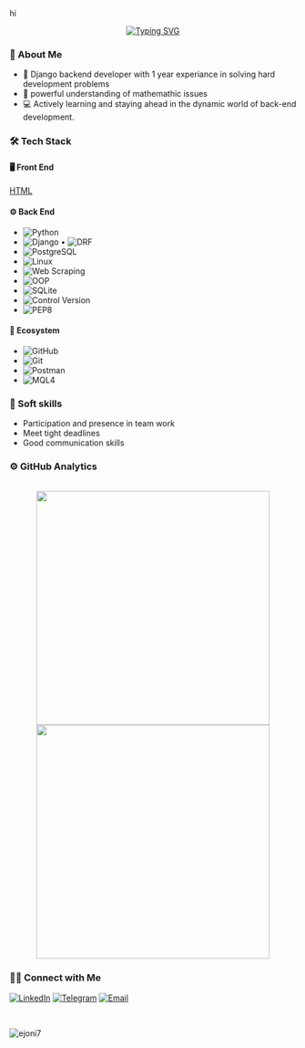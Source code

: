 hi<p align="center">
  <a align="center" href="https://git.io/typing-svg">
    <img src="https://readme-typing-svg.demolab.com?font=Fira+Code&pause=1000&width=435&lines=Hello+Welcome+To+My+Github+Page👋;I'm+Ejmin+Yaghoubian+😎;I'm+a+Django+Backend+Developer💻;With+Creative+Idea💎+and+Precision;Feel+Free+To+Explore🔍+My+Projects;" alt="Typing SVG" />
  </a>
</p>

### 🚨 About Me

- 🚀 Django backend developer with 1 year experiance in solving hard
development problems 
- 🧠 powerful understanding of mathemathic issues 
- 💻 Actively learning and staying ahead in the dynamic world of back-end development.

### 🛠 Tech Stack

#### 🖥 Front End

[HTML](https://img.shields.io/badge/-HTML5-E34F26?style=flat&logo=html5&logoColor=white)

#### ⚙️ Back End

- ![Python](https://img.shields.io/badge/-Python-333333?style=flat&logo=python)
- ![Django](https://img.shields.io/badge/-Django-333333?style=flat&logo=django) • ![DRF](https://img.shields.io/badge/-DRF-333333?style=flat&logo=django) 
- ![PostgreSQL](https://img.shields.io/badge/-PostgreSQL-333333?style=flat&logo=postgresql)
- ![Linux](https://img.shields.io/badge/-Linux-FCC624?style=flat&logo=linux&logoColor=black)
- ![Web Scraping](https://img.shields.io/badge/-Web_Scraping-3776AB?style=flat&logo=webmoney&logoColor=white)
- ![OOP](https://img.shields.io/badge/-OOP-333333?style=flat)
- ![SQLite](https://img.shields.io/badge/-SQLite-003B57?style=flat&logo=sqlite)
- ![Control Version](https://img.shields.io/badge/-Control_Version-333333?style=flat)
- ![PEP8](https://img.shields.io/badge/-PEP8-333333?style=flat)

#### 🎡 Ecosystem

 - ![GitHub](https://img.shields.io/badge/-GitHub-333333?style=flat&logo=github)
- ![Git](https://img.shields.io/badge/-Git-333333?style=flat&logo=git)
- ![Postman](https://img.shields.io/badge/-Postman-333333?style=flat&logo=postman)
- ![MQL4](https://img.shields.io/badge/-MQL4-333333?style=flat)
  

### 👔 Soft skills

- Participation and presence in team work
- Meet tight deadlines
- Good communication skills

### ⚙️  GitHub Analytics

<!-- most used Language -->
<div align=center>
<br>
  <a href="#" title="ejoni7">
    <img width="410" align="center" src="https://github-readme-stats.vercel.app/api/top-langs/?username=ejoni7&layout=compact&langs_count=8&theme=gruvbox&border_color=AFD41B&hide_border=true" />
  </a>

<!-- Github Stats -->
  <a href="#"  title="ejoni7">
    <img align="center" width="410" src="https://github-readme-stats.vercel.app/api?username=ejoni7&show_icons=true&theme=gruvbox&border_color=AFD41B&hide_border=true" />
  </a>
</div>

### 🤝🏻  Connect with Me

<a href="https://www.linkedin.com/in/ejmin-yaghoubian/"><img alt="LinkedIn" src="https://img.shields.io/badge/LinkedIn-0077B5?style=for-the-badge&logo=linkedin&logoColor=white"></a>
<a href="https://t.me/ejminejoni"><img alt="Telegram" src="https://img.shields.io/badge/telegram-fff?style=for-the-badge&logo=telegram&logoColor=blue"></a>
<a href="https://mail.google.com/mail/u/0/?view=cm&fs=1&to=ejminejoni@gmail.com1"><img alt="Email" src="https://img.shields.io/badge/Gmail-D14836?style=for-the-badge&logo=gmail&logoColor=white"></a>

<br>
<!-- Review Stats -->
<p align="left"> <img src="https://komarev.com/ghpvc/?username=ejoni7&label=Profile%20views&color=0e75b6&style=flat" alt="ejoni7" /> </p>

<!---
ejoni7/ejoni7 is a ✨ special ✨ repository because its `README.md` (this file) appears on your GitHub profile.
You can click the Preview link to take a look at your changes.
--->
